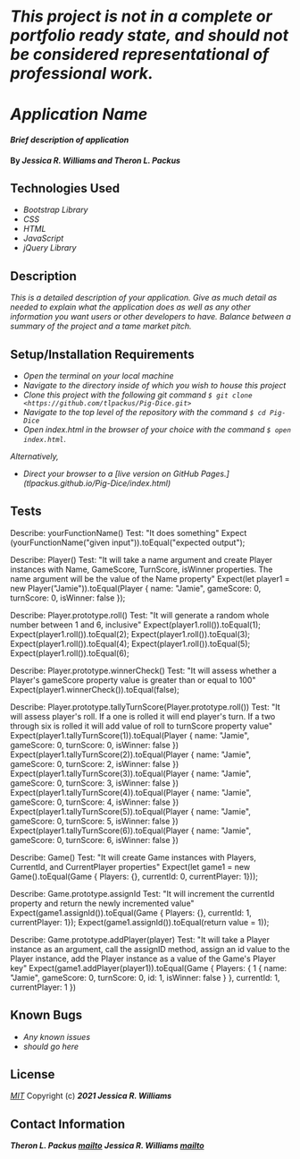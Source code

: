 # _This project is not in a complete or portfolio ready state, and should not be considered representational of professional work._

# _Application Name_

#### _Brief description of application_

#### By _**Jessica R. Williams and Theron L. Packus**_

## Technologies Used

* _Bootstrap Library_
* _CSS_
* _HTML_
* _JavaScript_
* _jQuery Library_

## Description

_This is a detailed description of your application. Give as much detail as needed to explain what the application does as well as any other information you want users or other developers to have. Balance between a summary of the project and a tame market pitch._

## Setup/Installation Requirements
>
* _Open the terminal on your local machine_
* _Navigate to the directory inside of which you wish to house this project_
* _Clone this project with the following git command `$ git clone <https://github.com/tlpackus/Pig-Dice.git>`_
* _Navigate to the top level of the repository with the command `$ cd Pig-Dice`_
* _Open index.html in the browser of your choice with the command `$ open index.html`_.

_Alternatively,_

* _Direct your browser to a [live version on GitHub Pages.] (tlpackus.github.io/Pig-Dice/index.html)_


## Tests

Describe: yourFunctionName()
Test: "It does something"
Expect (yourFunctionName("given input")).toEqual("expected output");

Describe: Player()
Test: "It will take a name argument and create Player instances with Name, GameScore, TurnScore, isWinner properties. The name argument will be the value of the Name property"
Expect(let player1 = new Player("Jamie")).toEqual(Player { name: "Jamie", gameScore: 0, turnScore: 0, isWinner: false });

Describe: Player.prototype.roll()
Test: "It will generate a random whole number between 1 and 6, inclusive"
Expect(player1.roll()).toEqual(1);
Expect(player1.roll()).toEqual(2);
Expect(player1.roll()).toEqual(3);
Expect(player1.roll()).toEqual(4);
Expect(player1.roll()).toEqual(5);
Expect(player1.roll()).toEqual(6);

Describe: Player.prototype.winnerCheck()
Test: "It will assess whether a Player's gameScore property value is greater than or equal to 100"
Expect(player1.winnerCheck()).toEqual(false);

Describe: Player.prototype.tallyTurnScore(Player.prototype.roll())
Test: "It will assess player's roll. If a one is rolled it will end player's turn. If a two through six is rolled it will add value of roll to turnScore property value"
Expect(player1.tallyTurnScore(1)).toEqual(Player { name: "Jamie", gameScore: 0, turnScore: 0, isWinner: false })
Expect(player1.tallyTurnScore(2)).toEqual(Player { name: "Jamie", gameScore: 0, turnScore: 2, isWinner: false })
Expect(player1.tallyTurnScore(3)).toEqual(Player { name: "Jamie", gameScore: 0, turnScore: 3, isWinner: false })
Expect(player1.tallyTurnScore(4)).toEqual(Player { name: "Jamie", gameScore: 0, turnScore: 4, isWinner: false })
Expect(player1.tallyTurnScore(5)).toEqual(Player { name: "Jamie", gameScore: 0, turnScore: 5, isWinner: false })
Expect(player1.tallyTurnScore(6)).toEqual(Player { name: "Jamie", gameScore: 0, turnScore: 6, isWinner: false })

Describe: Game()
Test: "It will create Game instances with Players, CurrentId, and CurrentPlayer properties"
Expect(let game1 = new Game().toEqual(Game { Players: {}, currentId: 0, currentPlayer: 1}));

Describe: Game.prototype.assignId
Test: "It will increment the currentId property and return the newly incremented value"
Expect(game1.assignId()).toEqual(Game { Players: {}, currentId: 1, currentPlayer: 1});
Expect(game1.assignId()).toEqual(return value = 1));

Describe: Game.prototype.addPlayer(player)
Test: "It will take a Player instance as an argument, call the assignID method, assign an id value to the Player instance, add the Player instance as a value of the Game's Player key"
Expect(game1.addPlayer(player1)).toEqual(Game { Players: { 1 { name: "Jamie", gameScore: 0, turnScore: 0, id: 1, isWinner: false } }, currentId: 1, currentPlayer: 1 })





## Known Bugs

* _Any known issues_
* _should go here_

## License
*[MIT](https://choosealicense.com/licenses/mit/)*
Copyright (c) **_2021 Jessica R. Williams_**
## Contact Information
**_Theron L. Packus [mailto](mailto:tlpackus@gmail.com)_**
**_Jessica R. Williams [mailto](mailto:jessicarubinwilliams@gmail.com)_**
